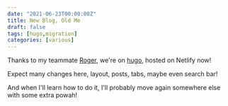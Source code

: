 ```yaml
---
date: "2021-06-23T00:00:00Z"
title: New Blog, Old Me
draft: false
tags: [hugo,migration]
categories: [various]
---
```


Thanks to my teammate [Roger](https://www.linkedin.com/in/chilcano/), we're on [hugo](https://gohugo.io/), hosted on Netlify now! 

Expect many changes here, layout, posts, tabs, maybe even search bar!

And when I'll learn how to do it, I'll probably move again somewhere else with some extra powah!
